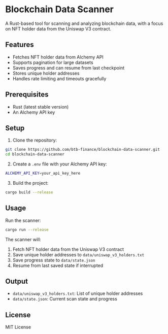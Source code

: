 # Blockchain Data Scanner

A Rust-based tool for scanning and analyzing blockchain data, with a focus on NFT holder data from the Uniswap V3 contract.

## Features

- Fetches NFT holder data from Alchemy API
- Supports pagination for large datasets
- Saves progress and can resume from last checkpoint
- Stores unique holder addresses
- Handles rate limiting and timeouts gracefully

## Prerequisites

- Rust (latest stable version)
- An Alchemy API key

## Setup

1. Clone the repository:
```bash
git clone https://github.com/btb-finance/blockchain-data-scanner.git
cd blockchain-data-scanner
```

2. Create a `.env` file with your Alchemy API key:
```bash
ALCHEMY_API_KEY=your_api_key_here
```

3. Build the project:
```bash
cargo build --release
```

## Usage

Run the scanner:
```bash
cargo run --release
```

The scanner will:
1. Fetch NFT holder data from the Uniswap V3 contract
2. Save unique holder addresses to `data/uniswap_v3_holders.txt`
3. Save progress state to `data/state.json`
4. Resume from last saved state if interrupted

## Output

- `data/uniswap_v3_holders.txt`: List of unique holder addresses
- `data/state.json`: Current scan state and progress

## License

MIT License

